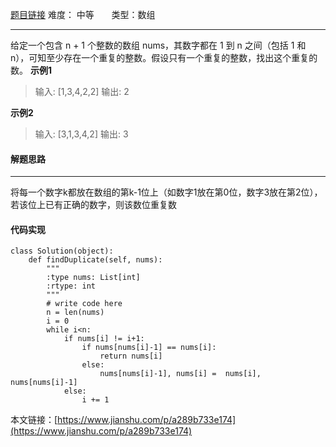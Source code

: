  [题目链接](https://leetcode-cn.com/problems/find-the-duplicate-number/)
难度： 中等          &nbsp;&nbsp;&nbsp;&nbsp;&nbsp;&nbsp;类型：数组
***
给定一个包含 n + 1 个整数的数组 nums，其数字都在 1 到 n 之间（包括 1 和 n），可知至少存在一个重复的整数。假设只有一个重复的整数，找出这个重复的数。
**示例1**
>输入: [1,3,4,2,2]
输出: 2

**示例2**
>输入: [3,1,3,4,2]
输出: 3

#### 解题思路
***
将每一个数字k都放在数组的第k-1位上（如数字1放在第0位，数字3放在第2位），若该位上已有正确的数字，则该数位重复数

#### 代码实现
```
class Solution(object):
    def findDuplicate(self, nums):
        """
        :type nums: List[int]
        :rtype: int
        """
        # write code here
        n = len(nums)
        i = 0
        while i<n:
            if nums[i] != i+1:
                if nums[nums[i]-1] == nums[i]:                  
                    return nums[i]
                else:          
                    nums[nums[i]-1], nums[i] =  nums[i], nums[nums[i]-1]
            else:
                i += 1
```

本文链接：[https://www.jianshu.com/p/a289b733e174](https://www.jianshu.com/p/a289b733e174)
